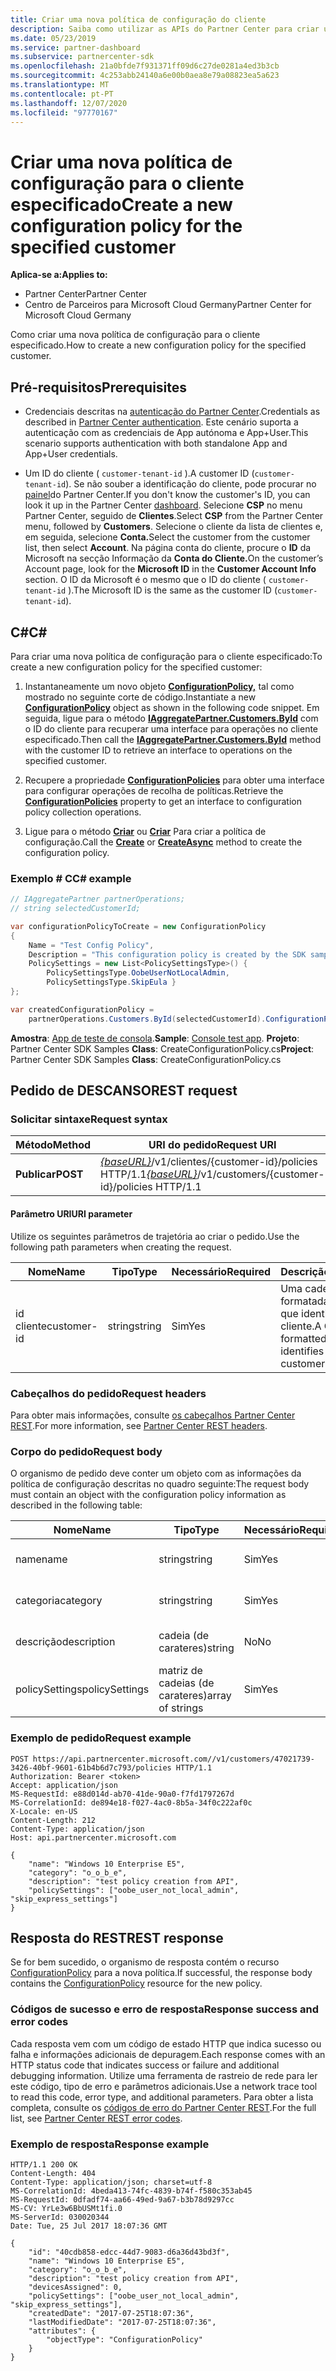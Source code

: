 ```yaml
---
title: Criar uma nova política de configuração do cliente
description: Saiba como utilizar as APIs do Partner Center para criar uma nova política de configuração para um cliente especificado. O artigo inclui pré-requisitos, passos e exemplos.
ms.date: 05/23/2019
ms.service: partner-dashboard
ms.subservice: partnercenter-sdk
ms.openlocfilehash: 21a0bfde7f931371ff09d6c27de0281a4ed3b3cb
ms.sourcegitcommit: 4c253abb24140a6e00b0aea8e79a08823ea5a623
ms.translationtype: MT
ms.contentlocale: pt-PT
ms.lasthandoff: 12/07/2020
ms.locfileid: "97770167"
---
```

# <a name="create-a-new-configuration-policy-for-the-specified-customer"></a><span data-ttu-id="27e29-104">Criar uma nova política de configuração para o cliente especificado</span><span class="sxs-lookup"><span data-stu-id="27e29-104">Create a new configuration policy for the specified customer</span></span>

<span data-ttu-id="27e29-105">**Aplica-se a:**</span><span class="sxs-lookup"><span data-stu-id="27e29-105">**Applies to:**</span></span>

- <span data-ttu-id="27e29-106">Partner Center</span><span class="sxs-lookup"><span data-stu-id="27e29-106">Partner Center</span></span>
- <span data-ttu-id="27e29-107">Centro de Parceiros para Microsoft Cloud Germany</span><span class="sxs-lookup"><span data-stu-id="27e29-107">Partner Center for Microsoft Cloud Germany</span></span>

<span data-ttu-id="27e29-108">Como criar uma nova política de configuração para o cliente especificado.</span><span class="sxs-lookup"><span data-stu-id="27e29-108">How to create a new configuration policy for the specified customer.</span></span>

## <a name="prerequisites"></a><span data-ttu-id="27e29-109">Pré-requisitos</span><span class="sxs-lookup"><span data-stu-id="27e29-109">Prerequisites</span></span>

- <span data-ttu-id="27e29-110">Credenciais descritas na [autenticação do Partner Center](partner-center-authentication.md).</span><span class="sxs-lookup"><span data-stu-id="27e29-110">Credentials as described in [Partner Center authentication](partner-center-authentication.md).</span></span> <span data-ttu-id="27e29-111">Este cenário suporta a autenticação com as credenciais de App autónoma e App+User.</span><span class="sxs-lookup"><span data-stu-id="27e29-111">This scenario supports authentication with both standalone App and App+User credentials.</span></span>

- <span data-ttu-id="27e29-112">Um ID do cliente ( `customer-tenant-id` ).</span><span class="sxs-lookup"><span data-stu-id="27e29-112">A customer ID (`customer-tenant-id`).</span></span> <span data-ttu-id="27e29-113">Se não souber a identificação do cliente, pode procurar no [painel](https://partner.microsoft.com/dashboard)do Partner Center.</span><span class="sxs-lookup"><span data-stu-id="27e29-113">If you don't know the customer's ID, you can look it up in the Partner Center [dashboard](https://partner.microsoft.com/dashboard).</span></span> <span data-ttu-id="27e29-114">Selecione **CSP** no menu Partner Center, seguido de **Clientes**.</span><span class="sxs-lookup"><span data-stu-id="27e29-114">Select **CSP** from the Partner Center menu, followed by **Customers**.</span></span> <span data-ttu-id="27e29-115">Selecione o cliente da lista de clientes e, em seguida, selecione **Conta.**</span><span class="sxs-lookup"><span data-stu-id="27e29-115">Select the customer from the customer list, then select **Account**.</span></span> <span data-ttu-id="27e29-116">Na página conta do cliente, procure o **ID** da Microsoft na secção Informação da **Conta do Cliente.**</span><span class="sxs-lookup"><span data-stu-id="27e29-116">On the customer’s Account page, look for the **Microsoft ID** in the **Customer Account Info** section.</span></span> <span data-ttu-id="27e29-117">O ID da Microsoft é o mesmo que o ID do cliente ( `customer-tenant-id` ).</span><span class="sxs-lookup"><span data-stu-id="27e29-117">The Microsoft ID is the same as the customer ID  (`customer-tenant-id`).</span></span>

## <a name="c"></a><span data-ttu-id="27e29-118">C\#</span><span class="sxs-lookup"><span data-stu-id="27e29-118">C\#</span></span>

<span data-ttu-id="27e29-119">Para criar uma nova política de configuração para o cliente especificado:</span><span class="sxs-lookup"><span data-stu-id="27e29-119">To create a new configuration policy for the specified customer:</span></span>

1. <span data-ttu-id="27e29-120">Instantaneamente um novo objeto [**ConfigurationPolicy,**](/dotnet/api/microsoft.store.partnercenter.models.devicesdeployment.configurationpolicy) tal como mostrado no seguinte corte de código.</span><span class="sxs-lookup"><span data-stu-id="27e29-120">Instantiate a new [**ConfigurationPolicy**](/dotnet/api/microsoft.store.partnercenter.models.devicesdeployment.configurationpolicy) object as shown in the following code snippet.</span></span> <span data-ttu-id="27e29-121">Em seguida, ligue para o método [**IAggregatePartner.Customers.ById**](/dotnet/api/microsoft.store.partnercenter.customers.icustomercollection.byid) com o ID do cliente para recuperar uma interface para operações no cliente especificado.</span><span class="sxs-lookup"><span data-stu-id="27e29-121">Then call the [**IAggregatePartner.Customers.ById**](/dotnet/api/microsoft.store.partnercenter.customers.icustomercollection.byid) method with the customer ID to retrieve an interface to operations on the specified customer.</span></span>

2. <span data-ttu-id="27e29-122">Recupere a propriedade [**ConfigurationPolicies**](/dotnet/api/microsoft.store.partnercenter.customers.icustomer.configurationpolicies) para obter uma interface para configurar operações de recolha de políticas.</span><span class="sxs-lookup"><span data-stu-id="27e29-122">Retrieve the [**ConfigurationPolicies**](/dotnet/api/microsoft.store.partnercenter.customers.icustomer.configurationpolicies) property to get an interface to configuration policy collection operations.</span></span>

3. <span data-ttu-id="27e29-123">Ligue para o método [**Criar**](/dotnet/api/microsoft.store.partnercenter.genericoperations.ientitycreateoperations-2.create) ou [**Criar**](/dotnet/api/microsoft.store.partnercenter.genericoperations.ientitycreateoperations-2.createasync) Para criar a política de configuração.</span><span class="sxs-lookup"><span data-stu-id="27e29-123">Call the [**Create**](/dotnet/api/microsoft.store.partnercenter.genericoperations.ientitycreateoperations-2.create) or [**CreateAsync**](/dotnet/api/microsoft.store.partnercenter.genericoperations.ientitycreateoperations-2.createasync) method to create the configuration policy.</span></span>

### <a name="c-example"></a><span data-ttu-id="27e29-124">Exemplo \# C</span><span class="sxs-lookup"><span data-stu-id="27e29-124">C\# example</span></span>

``` csharp
// IAggregatePartner partnerOperations;
// string selectedCustomerId;

var configurationPolicyToCreate = new ConfigurationPolicy
{
    Name = "Test Config Policy",
    Description = "This configuration policy is created by the SDK samples",
    PolicySettings = new List<PolicySettingsType>() {
        PolicySettingsType.OobeUserNotLocalAdmin,
        PolicySettingsType.SkipEula }
};

var createdConfigurationPolicy =
    partnerOperations.Customers.ById(selectedCustomerId).ConfigurationPolicies.Create(configurationPolicyToCreate);
```

<span data-ttu-id="27e29-125">**Amostra**: [App de teste de consola](console-test-app.md).</span><span class="sxs-lookup"><span data-stu-id="27e29-125">**Sample**: [Console test app](console-test-app.md).</span></span> <span data-ttu-id="27e29-126">**Projeto**: Partner Center SDK Samples **Class**: CreateConfigurationPolicy.cs</span><span class="sxs-lookup"><span data-stu-id="27e29-126">**Project**: Partner Center SDK Samples **Class**: CreateConfigurationPolicy.cs</span></span>

## <a name="rest-request"></a><span data-ttu-id="27e29-127">Pedido de DESCANSO</span><span class="sxs-lookup"><span data-stu-id="27e29-127">REST request</span></span>

### <a name="request-syntax"></a><span data-ttu-id="27e29-128">Solicitar sintaxe</span><span class="sxs-lookup"><span data-stu-id="27e29-128">Request syntax</span></span>

| <span data-ttu-id="27e29-129">Método</span><span class="sxs-lookup"><span data-stu-id="27e29-129">Method</span></span>   | <span data-ttu-id="27e29-130">URI do pedido</span><span class="sxs-lookup"><span data-stu-id="27e29-130">Request URI</span></span>                                                                              |
|----------|------------------------------------------------------------------------------------------|
| <span data-ttu-id="27e29-131">**Publicar**</span><span class="sxs-lookup"><span data-stu-id="27e29-131">**POST**</span></span> | <span data-ttu-id="27e29-132">[*{baseURL}*](partner-center-rest-urls.md)/v1/clientes/{customer-id}/policies HTTP/1.1</span><span class="sxs-lookup"><span data-stu-id="27e29-132">[*{baseURL}*](partner-center-rest-urls.md)/v1/customers/{customer-id}/policies HTTP/1.1</span></span> |

#### <a name="uri-parameter"></a><span data-ttu-id="27e29-133">Parâmetro URI</span><span class="sxs-lookup"><span data-stu-id="27e29-133">URI parameter</span></span>

<span data-ttu-id="27e29-134">Utilize os seguintes parâmetros de trajetória ao criar o pedido.</span><span class="sxs-lookup"><span data-stu-id="27e29-134">Use the following path parameters when creating the request.</span></span>

| <span data-ttu-id="27e29-135">Nome</span><span class="sxs-lookup"><span data-stu-id="27e29-135">Name</span></span>        | <span data-ttu-id="27e29-136">Tipo</span><span class="sxs-lookup"><span data-stu-id="27e29-136">Type</span></span>   | <span data-ttu-id="27e29-137">Necessário</span><span class="sxs-lookup"><span data-stu-id="27e29-137">Required</span></span> | <span data-ttu-id="27e29-138">Descrição</span><span class="sxs-lookup"><span data-stu-id="27e29-138">Description</span></span>                                           |
|-------------|--------|----------|-------------------------------------------------------|
| <span data-ttu-id="27e29-139">id cliente</span><span class="sxs-lookup"><span data-stu-id="27e29-139">customer-id</span></span> | <span data-ttu-id="27e29-140">string</span><span class="sxs-lookup"><span data-stu-id="27e29-140">string</span></span> | <span data-ttu-id="27e29-141">Sim</span><span class="sxs-lookup"><span data-stu-id="27e29-141">Yes</span></span>      | <span data-ttu-id="27e29-142">Uma cadeia formatada pelo GUID que identifica o cliente.</span><span class="sxs-lookup"><span data-stu-id="27e29-142">A GUID-formatted string that identifies the customer.</span></span> |

### <a name="request-headers"></a><span data-ttu-id="27e29-143">Cabeçalhos do pedido</span><span class="sxs-lookup"><span data-stu-id="27e29-143">Request headers</span></span>

<span data-ttu-id="27e29-144">Para obter mais informações, consulte [os cabeçalhos Partner Center REST](headers.md).</span><span class="sxs-lookup"><span data-stu-id="27e29-144">For more information, see [Partner Center REST headers](headers.md).</span></span>

### <a name="request-body"></a><span data-ttu-id="27e29-145">Corpo do pedido</span><span class="sxs-lookup"><span data-stu-id="27e29-145">Request body</span></span>

<span data-ttu-id="27e29-146">O organismo de pedido deve conter um objeto com as informações da política de configuração descritas no quadro seguinte:</span><span class="sxs-lookup"><span data-stu-id="27e29-146">The request body must contain an object with the configuration policy information as described in the following table:</span></span>

| <span data-ttu-id="27e29-147">Nome</span><span class="sxs-lookup"><span data-stu-id="27e29-147">Name</span></span>           | <span data-ttu-id="27e29-148">Tipo</span><span class="sxs-lookup"><span data-stu-id="27e29-148">Type</span></span>             | <span data-ttu-id="27e29-149">Necessário</span><span class="sxs-lookup"><span data-stu-id="27e29-149">Required</span></span> | <span data-ttu-id="27e29-150">Descrição</span><span class="sxs-lookup"><span data-stu-id="27e29-150">Description</span></span>                      |
|----------------|------------------|----------|----------------------------------|
| <span data-ttu-id="27e29-151">name</span><span class="sxs-lookup"><span data-stu-id="27e29-151">name</span></span>           | <span data-ttu-id="27e29-152">string</span><span class="sxs-lookup"><span data-stu-id="27e29-152">string</span></span>           | <span data-ttu-id="27e29-153">Sim</span><span class="sxs-lookup"><span data-stu-id="27e29-153">Yes</span></span>      | <span data-ttu-id="27e29-154">O nome amigável da apólice.</span><span class="sxs-lookup"><span data-stu-id="27e29-154">The friendly name of the policy.</span></span> |
| <span data-ttu-id="27e29-155">categoria</span><span class="sxs-lookup"><span data-stu-id="27e29-155">category</span></span>       | <span data-ttu-id="27e29-156">string</span><span class="sxs-lookup"><span data-stu-id="27e29-156">string</span></span>           | <span data-ttu-id="27e29-157">Sim</span><span class="sxs-lookup"><span data-stu-id="27e29-157">Yes</span></span>      | <span data-ttu-id="27e29-158">A categoria política.</span><span class="sxs-lookup"><span data-stu-id="27e29-158">The policy category.</span></span>             |
| <span data-ttu-id="27e29-159">descrição</span><span class="sxs-lookup"><span data-stu-id="27e29-159">description</span></span>    | <span data-ttu-id="27e29-160">cadeia (de carateres)</span><span class="sxs-lookup"><span data-stu-id="27e29-160">string</span></span>           | <span data-ttu-id="27e29-161">No</span><span class="sxs-lookup"><span data-stu-id="27e29-161">No</span></span>       | <span data-ttu-id="27e29-162">A descrição da apólice.</span><span class="sxs-lookup"><span data-stu-id="27e29-162">The policy description.</span></span>          |
| <span data-ttu-id="27e29-163">policySettings</span><span class="sxs-lookup"><span data-stu-id="27e29-163">policySettings</span></span> | <span data-ttu-id="27e29-164">matriz de cadeias (de carateres)</span><span class="sxs-lookup"><span data-stu-id="27e29-164">array of strings</span></span> | <span data-ttu-id="27e29-165">Sim</span><span class="sxs-lookup"><span data-stu-id="27e29-165">Yes</span></span>      | <span data-ttu-id="27e29-166">As definições de política.</span><span class="sxs-lookup"><span data-stu-id="27e29-166">The policy settings.</span></span>             |

### <a name="request-example"></a><span data-ttu-id="27e29-167">Exemplo de pedido</span><span class="sxs-lookup"><span data-stu-id="27e29-167">Request example</span></span>

```http
POST https://api.partnercenter.microsoft.com//v1/customers/47021739-3426-40bf-9601-61b4b6d7c793/policies HTTP/1.1
Authorization: Bearer <token>
Accept: application/json
MS-RequestId: e88d014d-ab70-41de-90a0-f7fd1797267d
MS-CorrelationId: de894e18-f027-4ac0-8b5a-34f0c222af0c
X-Locale: en-US
Content-Length: 212
Content-Type: application/json
Host: api.partnercenter.microsoft.com

{
    "name": "Windows 10 Enterprise E5",
    "category": "o_o_b_e",
    "description": "test policy creation from API",
    "policySettings": ["oobe_user_not_local_admin", "skip_express_settings"]
}
```

## <a name="rest-response"></a><span data-ttu-id="27e29-168">Resposta do REST</span><span class="sxs-lookup"><span data-stu-id="27e29-168">REST response</span></span>

<span data-ttu-id="27e29-169">Se for bem sucedido, o organismo de resposta contém o recurso [ConfigurationPolicy](device-deployment-resources.md#configurationpolicy) para a nova política.</span><span class="sxs-lookup"><span data-stu-id="27e29-169">If successful, the response body contains the [ConfigurationPolicy](device-deployment-resources.md#configurationpolicy) resource for the new policy.</span></span>

### <a name="response-success-and-error-codes"></a><span data-ttu-id="27e29-170">Códigos de sucesso e erro de resposta</span><span class="sxs-lookup"><span data-stu-id="27e29-170">Response success and error codes</span></span>

<span data-ttu-id="27e29-171">Cada resposta vem com um código de estado HTTP que indica sucesso ou falha e informações adicionais de depuragem.</span><span class="sxs-lookup"><span data-stu-id="27e29-171">Each response comes with an HTTP status code that indicates success or failure and additional debugging information.</span></span> <span data-ttu-id="27e29-172">Utilize uma ferramenta de rastreio de rede para ler este código, tipo de erro e parâmetros adicionais.</span><span class="sxs-lookup"><span data-stu-id="27e29-172">Use a network trace tool to read this code, error type, and additional parameters.</span></span> <span data-ttu-id="27e29-173">Para obter a lista completa, consulte os [códigos de erro do Partner Center REST](error-codes.md).</span><span class="sxs-lookup"><span data-stu-id="27e29-173">For the full list, see [Partner Center REST error codes](error-codes.md).</span></span>

### <a name="response-example"></a><span data-ttu-id="27e29-174">Exemplo de resposta</span><span class="sxs-lookup"><span data-stu-id="27e29-174">Response example</span></span>

```http
HTTP/1.1 200 OK
Content-Length: 404
Content-Type: application/json; charset=utf-8
MS-CorrelationId: 4beda413-74fc-4839-b74f-f580c353ab45
MS-RequestId: 0dfadf74-aa66-49ed-9a67-b3b78d9297cc
MS-CV: YrLe3w6BbUSMt1fi.0
MS-ServerId: 030020344
Date: Tue, 25 Jul 2017 18:07:36 GMT

{
    "id": "40cdb858-edcc-44d7-9083-d6a36d43bd3f",
    "name": "Windows 10 Enterprise E5",
    "category": "o_o_b_e",
    "description": "test policy creation from API",
    "devicesAssigned": 0,
    "policySettings": ["oobe_user_not_local_admin", "skip_express_settings"],
    "createdDate": "2017-07-25T18:07:36",
    "lastModifiedDate": "2017-07-25T18:07:36",
    "attributes": {
        "objectType": "ConfigurationPolicy"
    }
}
```
